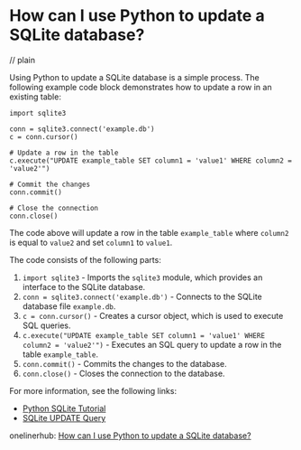 # How can I use Python to update a SQLite database?
// plain

Using Python to update a SQLite database is a simple process. The following example code block demonstrates how to update a row in an existing table:

```
import sqlite3

conn = sqlite3.connect('example.db')
c = conn.cursor()

# Update a row in the table
c.execute("UPDATE example_table SET column1 = 'value1' WHERE column2 = 'value2'")

# Commit the changes
conn.commit()

# Close the connection
conn.close()
```

The code above will update a row in the table `example_table` where `column2` is equal to `value2` and set `column1` to `value1`.

The code consists of the following parts:

1. `import sqlite3` - Imports the `sqlite3` module, which provides an interface to the SQLite database.
2. `conn = sqlite3.connect('example.db')` - Connects to the SQLite database file `example.db`.
3. `c = conn.cursor()` - Creates a cursor object, which is used to execute SQL queries.
4. `c.execute("UPDATE example_table SET column1 = 'value1' WHERE column2 = 'value2'")` - Executes an SQL query to update a row in the table `example_table`.
5. `conn.commit()` - Commits the changes to the database.
6. `conn.close()` - Closes the connection to the database.

For more information, see the following links:

- [Python SQLite Tutorial](https://www.pythoncentral.io/introduction-to-sqlite-in-python/)
- [SQLite UPDATE Query](https://www.tutorialspoint.com/sqlite/sqlite_update_query.htm)

onelinerhub: [How can I use Python to update a SQLite database?](https://onelinerhub.com/sqlite/how-can-i-use-python-to-update-a-sqlite-database)
